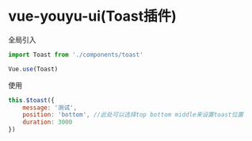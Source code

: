 # vue-youyu-ui(Toast插件)

全局引入
```javascript
import Toast from './components/toast'

Vue.use(Toast)
```
使用
```javascript
this.$toast({
    message: '测试',
    position: 'bottom', //此处可以选择top bottom middle来设置toast位置
    duration: 3000
})
```